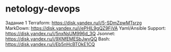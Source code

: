 # netology-devops
Задание 1
Terraform: https://disk.yandex.ru/i/5-SDmZpwMTsrzg
MarkDown: https://disk.yandex.ru/i/ePHlL9gQZ9FjVA
Yaml/Ansible Support: https://disk.yandex.ru/i/5nxNsUM996d_3Q
Jsonnet: https://disk.yandex.ru/i/9XNfEMESbJwvQQ
Bash: https://disk.yandex.ru/i/Eb5nHcBTOkE1CQ

